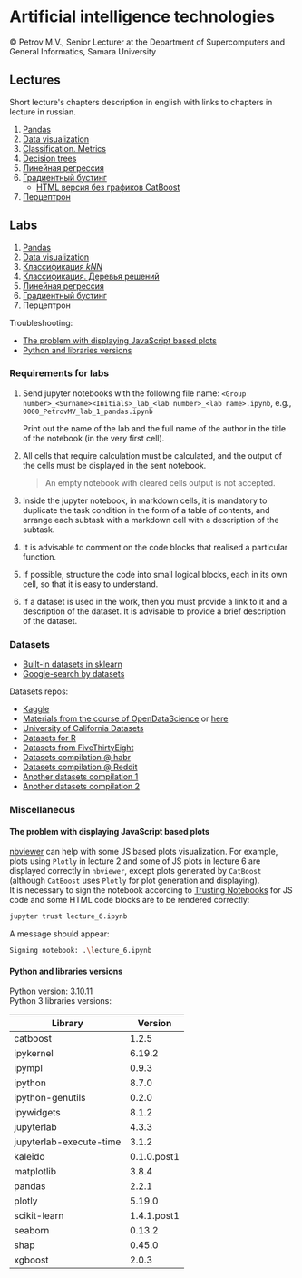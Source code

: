 # Artificial intelligence technologies  

© Petrov M.V., Senior Lecturer at the Department of Supercomputers and General Informatics, Samara University

## Lectures

Short lecture's chapters description in english with links to chapters in lecture in russian.  

1. [Pandas](lectures/lecture_1/lecture_1_en.md)
2. [Data visualization](lectures/lecture_2/lecture_2_en.md)
3. [Classification. Metrics](lectures/lecture_3/lecture_3_en.md)
4. [Decision trees](lectures/lecture_4/lecture_4_en.md)
5. [Линейная регрессия](lectures/lecture_5/lecture_5.ipynb)
6. [Градиентный бустинг](lectures/lecture_6/lecture_6.ipynb)
   - [HTML версия без графиков CatBoost](lectures/lecture_6/lecture_6.html)
7. [Перцептрон](lectures/lecture_7/lecture_7.ipynb)

## Labs

1. [Pandas](labs/lab_1_en.md)
2. [Data visualization](labs/lab_2_en.md)
3. [Классификация *kNN*](labs/lab_3.md)
4. [Классификация. Деревья решений](labs/lab_4.md)
5. [Линейная регрессия](labs/lab_5.md)
6. [Градиентный бустинг](labs/lab_6.md)
7. Перцептрон

Troubleshooting:
- [The problem with displaying JavaScript based plots](#the-problem-with-displaying-javascript-based-plots)
- [Python and libraries versions](#python-and-libraries-versions)

### Requirements for labs

1. Send jupyter notebooks with the following file name: `<Group number>_<Surname><Initials>_lab_<lab number>_<lab name>.ipynb`, e.g., `0000_PetrovMV_lab_1_pandas.ipynb`
   
   Print out the name of the lab and the full name of the author in the title of the notebook (in the very first cell).

2. All cells that require calculation must be calculated, and the output of the cells must be displayed in the sent notebook.
   > An empty notebook with cleared cells output is not accepted.

3. Inside the jupyter notebook, in markdown cells, it is mandatory to duplicate the task condition in the form of a table of contents, and arrange each subtask with a markdown cell with a description of the subtask.

4. It is advisable to comment on the code blocks that realised a particular function.

5. If possible, structure the code into small logical blocks, each in its own cell, so that it is easy to understand.

6. If a dataset is used in the work, then you must provide a link to it and a description of the dataset. 
It is advisable to provide a brief description of the dataset.

### Datasets

- [Built-in datasets in sklearn](https://scikit-learn.org/stable/datasets)
- [Google-search by datasets](https://datasetsearch.research.google.com/)

Datasets repos:
- [Kaggle](https://www.kaggle.com/datasets)
- [Materials from the course of OpenDataScience](https://nbviewer.org/github/Yorko/mlcourse.ai/tree/main/data/) or [here](https://github.com/Yorko/mlcourse.ai/tree/master/data/)
- [University of California Datasets](https://archive.ics.uci.edu/ml/datasets)
- [Datasets for R](https://vincentarelbundock.github.io/Rdatasets/datasets.html)
- [Datasets from FiveThirtyEight](https://data.fivethirtyeight.com/)
- [Datasets compilation @ habr](https://habr.com/ru/post/452740)
- [Datasets compilation @ Reddit](https://www.reddit.com/r/datasets/)
- [Another datasets compilation 1](https://towardsai.net/p/machine-learning/best-free-datasets-for-machine-learning-and-data-science/stanfordai/3451/)
- [Another datasets compilation 2](https://towardsdatascience.com/top-sources-for-machine-learning-datasets-bb6d0dc3378b)

### Miscellaneous

#### The problem with displaying JavaScript based plots

[nbviewer](https://nbviewer.org/) can help with some JS based plots visualization. For example, plots using `Plotly` in lecture 2 and some of JS plots in lecture 6 are displayed correctly in `nbviewer`, except plots generated by `CatBoost` (although `CatBoost` uses `Plotly` for plot generation and displaying).  
It is necessary to sign the notebook according to [Trusting Notebooks](https://jupyter-notebook.readthedocs.io/en/latest/notebook.html#trusting-notebooks) for JS code and some HTML code blocks are to be rendered correctly:
```bash
jupyter trust lecture_6.ipynb
```
A message should appear:
```bash
Signing notebook: .\lecture_6.ipynb
```

#### Python and libraries versions

Python version: 3.10.11  
Python 3 libraries versions:

| Library                 | Version     |
|-------------------------|-------------|
| catboost                | 1.2.5       |
| ipykernel               | 6.19.2      |
| ipympl                  | 0.9.3       |
| ipython                 | 8.7.0       |
| ipython-genutils        | 0.2.0       |
| ipywidgets              | 8.1.2       |
| jupyterlab              | 4.3.3       |
| jupyterlab-execute-time | 3.1.2       |
| kaleido                 | 0.1.0.post1 |
| matplotlib              | 3.8.4       |
| pandas                  | 2.2.1       |
| plotly                  | 5.19.0      |
| scikit-learn            | 1.4.1.post1 |
| seaborn                 | 0.13.2      |
| shap                    | 0.45.0      |
| xgboost                 | 2.0.3       |